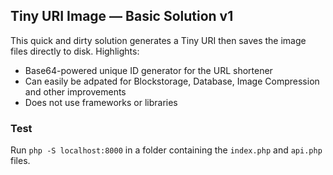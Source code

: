 ## Tiny URI Image — Basic Solution v1

This quick and dirty solution generates a Tiny URI then saves the image files directly to disk. Highlights:

- Base64-powered unique ID generator for the URL shortener
- Can easily be adpated for Blockstorage, Database, Image Compression and other improvements
- Does not use frameworks or libraries

### Test
Run `php -S localhost:8000` in a folder containing the `index.php` and `api.php` files.
